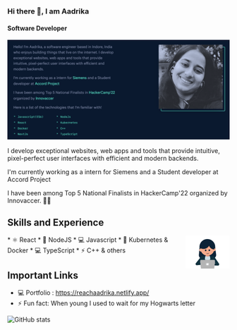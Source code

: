 ### Hi there 👋, I am Aadrika
#### Software Developer
![Software Developer](https://github.com/reachaadrika/reachaadrika/blob/main/aadrika%20.png)

I develop exceptional websites, web apps and tools that provide intuitive, pixel-perfect user interfaces with efficient and modern backends.  

I'm currently working as a intern for Siemens and a Student developer at Accord Project

I have been among Top 5 National Finalists in HackerCamp'22 organized by Innovaccer. 🔭🌱

## Skills and Experience
<img align = "right" alt="coding" width="100" src="https://github.com/reachaadrika/reachaadrika/blob/main/girl.gif">
* ⚛ React                                                                                         
* 📱 NodeJS
* 💻 Javascript
* 💬 Kubernetes & Docker 
* 💻 TypeScript 
* ⚡ C++ & others 

## Important Links 

- 💻 Portfolio : https://reachaadrika.netlify.app/
- ⚡ Fun fact: When young I used to wait for my Hogwarts letter  


![GitHub stats](https://github-readme-stats.vercel.app/api?username=reachaadrika&show_icons=true)  

